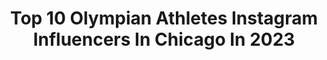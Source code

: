 ---
title: Top 10 Olympian Athletes Instagram Influencers In Chicago In 2023
description: >-
  Find top olympian athletes Instagram influencers in Chicago in 2023. Most popular hashtags: #fitness #motivation #bodybuilding #athlete.
platform: Instagram
hits: 6
text_top: See the top-rated Instagram influencers on inBeat.
text_bottom: inBeat holds 6 Instagram influencers like this in Chicago, United States for you to collaborate.
profiles:
  - username: "tivancik_ifbbpro"
    fullname: >-
      Theresa Ivancik IFBB PRO 💋
    bio: >-
      ✨Wpd Pro ✨Chicago Pro Champ & 2020 Olympian ✨Ceo/Coach @harlanselitefitness ✨Sponsor Athlete of @gaspari @stagereadyhair @drinkchillh2o @megafitmeals
    location: "United States"
    followers: 212172
    engagement: 98
    commentsToLikes: 0.038869
    id: ck5zn5brent8j0i144e30rpue
    verified: false
    hashtags: "#daretobedifferent, #gamechanger, #nextlevel, #strongisbeautiful"
  - username: "livehappii"
    fullname: >-
      Tori Franklin, OLY
    bio: >-
      USA PROFESSIONAL TRIPLE JUMPER 🇺🇸AMERICAN RECORD HOLDER🇺🇸 Public Speaker.Writer
    location: "United States"
    followers: 10661
    engagement: 933
    commentsToLikes: 0.034072
    id: ck8swslj9f3dx0j78uenykixw
    verified: false
    hashtags: "#monday, #nature, #olympian, #blackgirlmagic"
  - username: "mishina_valentina_ifbb_pro"
    fullname: >-
      Valentina Mishina IFBB PRO🇷🇺
    bio: >-
      🎆3x Olympian 🏆🥇ChicagoPro2019;RomâniaMuscleFest 💚🥈 Ferrigno, OrlandoEuropa,OmahaPro, AtlanticCoast 💙 @gaspari athlete 🏋🏿Your coach ✨Top6 Olympia2019
    location: "United States"
    followers: 167482
    engagement: 178
    commentsToLikes: 0.018278
    id: ck5qe9xijzf8l0i119ygfb9qe
    verified: false
    hashtags: "#bodybuilding, #ifbbpro, #gasparinutrition, #sport"
  - username: "ajalevans"
    fullname: >-
      Aja Evans, OLY
    bio: >-
      📍IL | ATL 👸🏿Bobsled Bombshell 🥉2x Olympian #TeamUSA 📧Inquiries: kelli@kmmsports.com �Beauty and the Beast Mode #ComingSoon
    location: "United States"
    followers: 17687
    engagement: 336
    commentsToLikes: 0.086447
    id: ck5hdrhivozvj0i115qh4obnf
    verified: true
    hashtags: "#olympian, #blackathletes, #beautyandthebeastmode, #ajaevans"
  - username: "themsolympia"
    fullname: >-
      Lenda Murray
    bio: >-
      8x Ms Olympia World Champion. IFBB & NPC Promoter. Owner of Crystal Planet Nutrition www.crystalplanetnutrtion.com 👇👇 www.lendamurraybodybuilding.com
    location: "United States"
    followers: 64212
    engagement: 94
    commentsToLikes: 0.019107
    id: ck0w6cgiv7xba0i19lghqz6jr
    verified: false
    hashtags: "#wingsofstrength, #womensbodybuilding, #figure, #fitnessmotivation"
  - username: "mrolympiallc"
    fullname: >-
      Mr. Olympia LLC
    bio: >-
      Official IG of the fitness industry’s most prestigious event. - Orlando, FL / Oct 7-10 / Order Tickets Now at MrOlympia.com #Olympia21
    location: "United States"
    followers: 3164859
    engagement: 37
    commentsToLikes: 0.007184
    id: ck0tsrxwj0c9n0i196kprceh8
    verified: true
    hashtags: "#fitness, #ifbbproleague, #ifbbpro, #olympia2021"
  - username: "lalahurdles2"
    fullname: >-
      LaVonne Idlette
    bio: >-
      Olympian MBA JD #TheAmazingRace32 RealEstateInvestor #iFinanceRealEstate I help athletes and UHNWI invest in Biz & RE M&A Advisor @athletetechgroup
    location: "United States"
    followers: 71292
    engagement: 109
    commentsToLikes: 0.043035
    id: ck5pz3yn6z3tx0i1186rjj3os
    verified: false
    hashtags: "#travellife, #realestateinvesting, #duediligence, #happynewyear"
  - username: "devonallen13"
    fullname: >-
      Devon Allen
    bio: >-
      Olympian. NIKE athlete. 3x US/NCAA champ 110HH. Twitter-DevonAllen13
    location: "United States"
    followers: 69576
    engagement: 573
    commentsToLikes: 0.007803
    id: ck6tpfr94jm3n0j71i0impjy0
    verified: true
    hashtags: "#haywardfield, #sonya6400, #usatf, #track"
  - username: "nooralotta"
    fullname: >-
      NOORALOTTA NEZIRI
    bio: >-
      🇫🇮🇦🇱 @puma ATHLETE. @foodin & @fitnessfirstfi ATHLETE. OLYMPIAN. PB 12.81 & 7.91 (NR). Master of Economic Sciences.👩🏽‍🎓
    location: "United States"
    followers: 49672
    engagement: 710
    commentsToLikes: 0.022803
    id: ck5q08yuw4tz90i11lm8d1uxm
    verified: true
    hashtags: "#puma, #heloglobal, #pumawomen, #femmegang"
  - username: "anderson_peters1"
    fullname: >-
      Anderson Peters
    bio: >-
      Tokyo 2021 Olympian 🇬🇩 Pro athlete @adidasrunning 2019 Javelin World Champion 🥇 2019 Pan am games champion & record holder 2x NCAA Champ🥇🏆 Believer🙏🏿
    location: "United States"
    followers: 12874
    engagement: 1097
    commentsToLikes: 0.020054
    id: ck55n3p4d5eh60i11lrbkgz29
    verified: false
    hashtags: "#trackandfield, #sport, #javelinthrower, #strength"
---